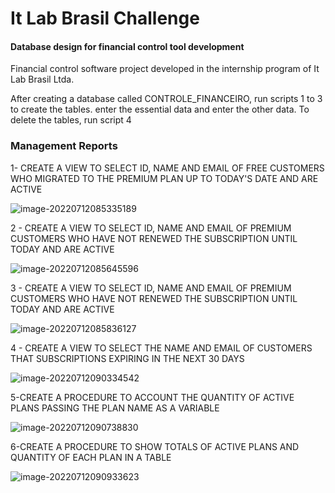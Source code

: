 # It Lab Brasil Challenge



#### Database design for financial control tool development



Financial control software project developed in the internship program of It Lab Brasil Ltda.

After creating a database called CONTROLE_FINANCEIRO, run scripts 1 to 3 to create the tables. enter the essential data and enter the other data. To delete the tables, run script 4



### Management Reports

1- CREATE A VIEW TO SELECT ID, NAME AND EMAIL OF FREE CUSTOMERS WHO MIGRATED TO THE PREMIUM PLAN UP TO TODAY'S DATE AND ARE ACTIVE

![image-20220712085335189](C:\Users\Usuario\AppData\Roaming\Typora\typora-user-images\image-20220712085335189.png)

2 - CREATE A VIEW TO SELECT ID, NAME AND EMAIL OF PREMIUM CUSTOMERS WHO HAVE NOT RENEWED THE SUBSCRIPTION UNTIL TODAY AND ARE ACTIVE

![image-20220712085645596](C:\Users\Usuario\AppData\Roaming\Typora\typora-user-images\image-20220712085645596.png)

3 - CREATE A VIEW TO SELECT ID, NAME AND EMAIL OF PREMIUM CUSTOMERS WHO HAVE NOT RENEWED THE SUBSCRIPTION UNTIL TODAY AND ARE ACTIVE

![image-20220712085836127](C:\Users\Usuario\AppData\Roaming\Typora\typora-user-images\image-20220712085836127.png)

4 - CREATE A VIEW TO SELECT THE NAME AND EMAIL OF CUSTOMERS THAT SUBSCRIPTIONS EXPIRING IN THE NEXT 30 DAYS

![image-20220712090334542](C:\Users\Usuario\AppData\Roaming\Typora\typora-user-images\image-20220712090334542.png)

5-CREATE A PROCEDURE TO ACCOUNT THE QUANTITY OF ACTIVE PLANS PASSING THE PLAN NAME AS A VARIABLE

![image-20220712090738830](C:\Users\Usuario\AppData\Roaming\Typora\typora-user-images\image-20220712090738830.png)

6-CREATE A PROCEDURE TO SHOW TOTALS OF ACTIVE PLANS AND QUANTITY OF EACH PLAN IN A TABLE

![image-20220712090933623](C:\Users\Usuario\AppData\Roaming\Typora\typora-user-images\image-20220712090933623.png)

